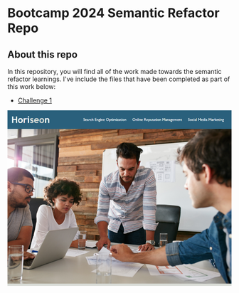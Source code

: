 # Bootcamp 2024 Semantic Refactor Repo

## About this repo

In this repository, you will find all of the work made towards the semantic refactor learnings. I've include the files that have been completed as part of this work below:

- [Challenge 1](/Develop/index.html)

![Semantic Refactor Website](./Develop/assets/images/01-html-css-git-homework-demo.png)
